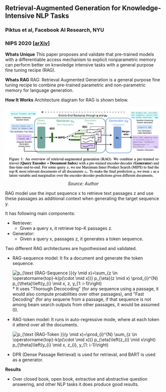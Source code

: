 ## Retrieval-Augmented Generation for Knowledge-Intensive NLP Tasks
### Piktus et al, Facebook AI Research, NYU
### NIPS 2020 [[arXiv](https://arxiv.org/pdf/2005.11401.pdf)]


**Whats Unique**
This paper proposes and validate that pre-trained models with a differentiable access mechanism to explicit nonparametric memory can perform better on knwoledge intensive tasks with a general purpose fine tuning recipe (RAG). 

**Whats RAG**
RAG: Retrieval Augmented Generation is a general purpose fine tuning recipe to combine pre-trained parametric and non-parametric memory for language generation. 

**How It Works**
Architecture diagram for RAG is shown below.

<p align="center">
    <img width=600 src="images/RAG_architecture.png">
    <em>Source: Author</em>
    </p>

RAG model use the input sequence x to retrieve text passages z and use these passages as additional context when generating the target sequence y.

It has following main components:
* Retriever:
    * Given a query x, it retrieve top-K passages z.
* Generator:
    * Given a query x, passages z, it generates a token sequence.

Two different RAG architectures are hypothesised and validated.
* RAG-sequence model: It fix a document and generate the token sequence.

    <img src="https://i.upmath.me/svg/p_%7B%5Ctext%20%7BRAG-Sequence%20%7D%7D(y%20%5Cmid%20x)%3D%5Csum_%7Bz%20%5Cin%20%5Coperatorname%7Btop%7D-k(p(%5Ccdot%20%5Cmid%20x))%7D%20p_%7B%5Ceta%7D(z%20%5Cmid%20x)%20%5Cprod_%7Bi%7D%5E%7BN%7D%20p_%7B%5Ctheta%7D%5Cleft(y_%7Bi%7D%20%5Cmid%20x%2C%20z%2C%20y_%7B1%3A%20i-1%7D%5Cright)" alt="p_{\text {RAG-Sequence }}(y \mid x)=\sum_{z \in \operatorname{top}-k(p(\cdot \mid x))} p_{\eta}(z \mid x) \prod_{i}^{N} p_{\theta}\left(y_{i} \mid x, z, y_{1: i-1}\right)" />
    * It uses "Thorough Decocoding" (for any sequence using a passage, it would also compute proabilities over other passages), and "Fast Decoding" (for any sequene from a passage, if that sequence is not among beam search outputs from other passages, it would be assumed 0). 


* RAG-token model: It runs in auto-regressive mode, where at each token it attend over all the documents.

    <img src="https://i.upmath.me/svg/p_%7B%5Ctext%20%7BRAG-Token%20%7D%7D(y%20%5Cmid%20x)%3D%5Cprod_%7Bi%7D%5E%7BN%7D%20%5Csum_%7Bz%20%5Cin%20%5Coperatorname%7Btop%7D-k(p(%5Ccdot%20%5Cmid%20x))%7D%20p_%7B%5Ceta%7D%5Cleft(z_%7Bi%7D%20%5Cmid%20x%5Cright)%20p_%7B%5Ctheta%7D%5Cleft(y_%7Bi%7D%20%5Cmid%20x%2C%20z_%7Bi%7D%2C%20y_%7B1%3A%20i-1%7D%5Cright)" alt="p_{\text {RAG-Token }}(y \mid x)=\prod_{i}^{N} \sum_{z \in \operatorname{top}-k(p(\cdot \mid x))} p_{\eta}\left(z_{i} \mid x\right) p_{\theta}\left(y_{i} \mid x, z_{i}, y_{1: i-1}\right)" />

* DPR (Dense Passage Retrieval) is used for retrieval, and BART is used as a generator.

**Results**
- Over closed book, open book, extractive and abstractive question answering, and other NLP tasks it does produce good results.

